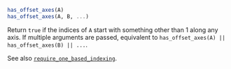 ```julia
has_offset_axes(A)
has_offset_axes(A, B, ...)
```

Return `true` if the indices of `A` start with something other than 1 along any axis. If multiple arguments are passed, equivalent to `has_offset_axes(A) || has_offset_axes(B) || ...`.

See also [`require_one_based_indexing`](@ref).
